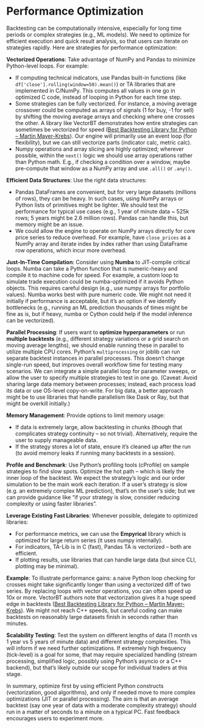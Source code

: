 # Performance Optimization

Backtesting can be computationally intensive, especially for long time periods or complex strategies (e.g., ML models). We need to optimize for efficient execution and quick result analysis, so that users can iterate on strategies rapidly. Here are strategies for performance optimization:

**Vectorized Operations**: Take advantage of NumPy and Pandas to minimize Python-level loops. For example:

- If computing technical indicators, use Pandas built-in functions (like `df['close'].rolling(window=50).mean()`) or TA libraries that are implemented in C/NumPy. This computes all values in one go in optimized C code, instead of looping in Python for each time step.
- Some strategies can be fully vectorized. For instance, a moving average crossover could be computed as arrays of signals (1 for buy, -1 for sell) by shifting the moving average arrays and checking where one crosses the other. A library like VectorBT demonstrates how entire strategies can sometimes be vectorized for speed ([Best Backtesting Library for Python – Martin Mayer-Krebs](https://mayerkrebs.com/best-backtesting-library-for-python/#:~:text=The%20fastest%20python%20library%20for,commonly%20unavailable%20on%20these%20backtesters)). Our engine will primarily use an event loop (for flexibility), but we can still vectorize parts (indicator calc, metric calc).
- Numpy operations and array slicing are highly optimized; wherever possible, within the `next()` logic we should use array operations rather than Python math. E.g., if checking a condition over a window, maybe pre-compute that window as a NumPy array and use `.all()` or `.any()`.

**Efficient Data Structures**: Use the right data structures:

- Pandas DataFrames are convenient, but for very large datasets (millions of rows), they can be heavy. In such cases, using NumPy arrays or Python lists of primitives might be lighter. We should test the performance for typical use cases (e.g., 1 year of minute data ~ 525k rows; 5 years might be 2.6 million rows). Pandas can handle this, but memory might be an issue.
- We could allow the engine to operate on NumPy arrays directly for core price series to reduce overhead. For example, have `close_prices` as a NumPy array and iterate index by index rather than using DataFrame row operations, which incur more overhead.

**Just-In-Time Compilation**: Consider using **Numba** to JIT-compile critical loops. Numba can take a Python function that is numeric-heavy and compile it to machine code for speed. For example, a custom loop to simulate trade execution could be numba-optimized if it avoids Python objects. This requires careful design (e.g., use numpy arrays for portfolio values). Numba works best with pure numeric code. We might not need it initially if performance is acceptable, but it’s an option if we identify bottlenecks (e.g., running an ML prediction thousands of times might be fine as is, but if heavy, numba or Cython could help if the model inference can be vectorized).

**Parallel Processing**: If users want to **optimize hyperparameters** or run **multiple backtests** (e.g., different strategy variations or a grid search on moving average lengths), we should enable running these in parallel to utilize multiple CPU cores. Python’s `multiprocessing` or joblib can run separate backtest instances in parallel processes. This doesn’t change single-run speed, but improves overall workflow time for testing many scenarios. We can integrate a simple parallel loop for parameter sweeps, or allow the user to specify multiple strategies to test in one go. (Caveat: Avoid sharing large data memory between processes; instead, each process load its data or use OS-level copy-on-write. For big data, a better approach might be to use libraries that handle parallelism like Dask or Ray, but that might be overkill initially.)

**Memory Management**: Provide options to limit memory usage:

- If data is extremely large, allow backtesting in chunks (though that complicates strategy continuity – so not trivial). Alternatively, require the user to supply manageable data.
- If the strategy stores a lot of state, ensure it’s cleaned up after the run (to avoid memory leaks if running many backtests in a session).

**Profile and Benchmark**: Use Python’s profiling tools (cProfile) on sample strategies to find slow spots. Optimize the hot path – which is likely the inner loop of the backtest. We expect the strategy’s logic and our order simulation to be the main work each iteration. If a user’s strategy is slow (e.g. an extremely complex ML prediction), that’s on the user’s side; but we can provide guidance like “if your strategy is slow, consider reducing complexity or using faster libraries”.

**Leverage Existing Fast Libraries**: Whenever possible, delegate to optimized libraries:

- For performance metrics, we can use the **Empyrical** library which is optimized for large return series (it uses numpy internally).
- For indicators, TA-Lib is in C (fast), Pandas TA is vectorized – both are efficient.
- If plotting results, use libraries that can handle large data (but since CLI, plotting may be minimal).

**Example**: To illustrate performance gains: a naive Python loop checking for crosses might take significantly longer than using a vectorized diff of two series. By replacing loops with vector operations, you can often speed up 10x or more. VectorBT authors note that vectorization gives it a huge speed edge in backtests ([Best Backtesting Library for Python – Martin Mayer-Krebs](https://mayerkrebs.com/best-backtesting-library-for-python/#:~:text=The%20fastest%20python%20library%20for,commonly%20unavailable%20on%20these%20backtesters)). We might not reach C++ speeds, but careful coding can make backtests on reasonably large datasets finish in seconds rather than minutes.

**Scalability Testing**: Test the system on different lengths of data (1 month vs 1 year vs 5 years of minute data) and different strategy complexities. This will inform if we need further optimizations. If extremely high frequency (tick-level) is a goal for some, that may require specialized handling (stream processing, simplified logic, possibly using Python’s asyncio or a C++ backend), but that’s likely outside our scope for individual traders at this stage.

In summary, optimize first by using efficient Python constructs (vectorization, good algorithms), and only if needed move to more complex optimizations (JIT or parallel processing). The aim is that an average backtest (say one year of data with a moderate complexity strategy) should run in a matter of seconds to a minute on a typical PC. Fast feedback encourages users to experiment more.